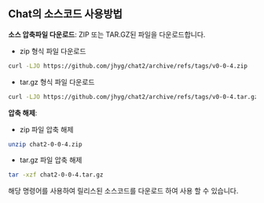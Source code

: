 
## Chat의 소스코드 사용방법

**소스 압축파일 다운로드**: ZIP 또는 TAR.GZ된 파일을 다운로드합니다.
- zip 형식 파일 다운로드
```sh
curl -LJO https://github.com/jhyg/chat2/archive/refs/tags/v0-0-4.zip
```

- tar.gz 형식 파일 다운로드
```sh
curl -LJO https://github.com/jhyg/chat2/archive/refs/tags/v0-0-4.tar.gz
```

**압축 해제**:
- zip 파일 압축 해제
```sh
unzip chat2-0-0-4.zip
```

- tar.gz 파일 압축 해제
```sh
tar -xzf chat2-0-0-4.tar.gz
```

해당 명령어를 사용하여 릴리스된 소스코드를 다운로드 하여 사용 할 수 있습니다.
                                